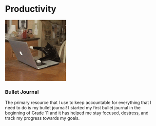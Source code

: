 # Productivity

![](.gitbook/assets/productive.gif)

### Bullet Journal

The primary resource that I use to keep accountable for everything that I need to do is my bullet journal! I started my first bullet journal in the beginning of Grade 11 and it has helped me stay focused, destress, and track my progress towards my goals.



